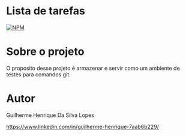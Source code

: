 # Lista de tarefas 
[![NPM](https://img.shields.io/npm/l/react)](https://github.com/GuilhermeHenrii/git-course/blob/main/LICENSE) 

# Sobre o projeto

O proposito desse projeto é armazenar e servir como um ambiente de testes para comandos git.

<!-- # Como executar o projeto
```bash
# clonar repositório
git clone https://github.com/GuilhermeHenrii/codeWars.git
``` -->

# Autor

Guilherme Henrique Da Silva Lopes

https://www.linkedin.com/in/guilherme-henrique-7aab6b229/

